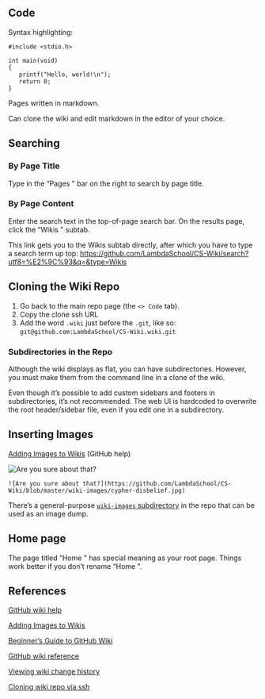 ## Code

Syntax highlighting:

    #include <stdio.h>

    int main(void)
    {
       printf("Hello, world!\n");
       return 0;
    }

Pages written in markdown.

Can clone the wiki and edit markdown in the editor of your choice.

## Searching

### By Page Title

Type in the “Pages " bar on the right to search by page title.

### By Page Content

Enter the search text in the top-of-page search bar. On the results page, click the “Wikis " subtab.

This link gets you to the Wikis subtab directly, after which you have to type a search term up top: https://github.com/LambdaSchool/CS-Wiki/search?utf8=%E2%9C%93&q=&type=Wikis

## Cloning the Wiki Repo

1.  Go back to the main repo page (the `<> Code` tab).
2.  Copy the clone ssh URL
3.  Add the word `.wiki` just before the `.git`, like so: `git@github.com:LambdaSchool/CS-Wiki.wiki.git`

### Subdirectories in the Repo

Although the wiki displays as flat, you can have subdirectories. However, you must make them from the command line in a clone of the wiki.

Even though it’s possible to add custom sidebars and footers in subdirectories, it’s not recommended. The web UI is hardcoded to overwrite the root header/sidebar file, even if you edit one in a subdirectory.

## Inserting Images

[Adding Images to Wikis](https://help.github.com/articles/adding-images-to-wikis/) (GitHub help)

![Are you sure about that?](https://github.com/LambdaSchool/CS-Wiki/blob/master/wiki-images/cypher-disbelief.jpg)

`![Are you sure about that?](https://github.com/LambdaSchool/CS-Wiki/blob/master/wiki-images/cypher-disbelief.jpg)`

There’s a general-purpose [`wiki-images` subdirectory](https://github.com/LambdaSchool/CS-Wiki/tree/master/wiki-images) in the repo that can be used as an image dump.

## Home page

The page titled “Home " has special meaning as your root page. Things work better if you don’t rename “Home ".

## References

[GitHub wiki help](https://help.github.com/articles/about-github-wikis/)

[Adding Images to Wikis](https://help.github.com/articles/adding-images-to-wikis/)

[Beginner’s Guide to GitHub Wiki](https://guides.github.com/features/wikis/)

[GitHub wiki reference](https://help.github.com/categories/wiki/)

[Viewing wiki change history](https://help.github.com/articles/viewing-a-wiki-s-history-of-changes/)

[Cloning wiki repo via ssh](https://stackoverflow.com/questions/42493135/is-it-possible-to-access-a-github-wiki-via-ssh)
